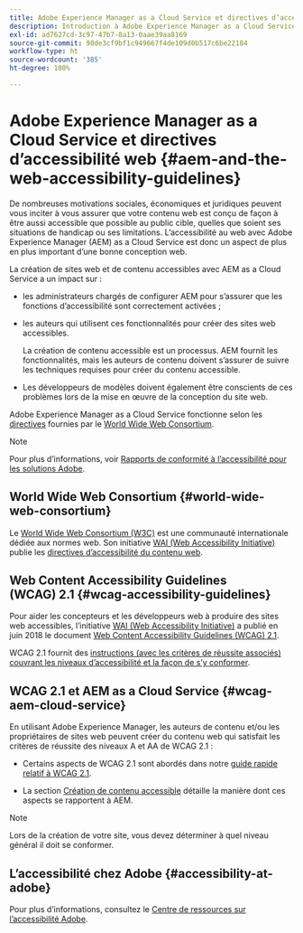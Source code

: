 ```yaml
---
title: Adobe Experience Manager as a Cloud Service et directives d’accessibilité web
description: Introduction à Adobe Experience Manager as a Cloud Service et directives d’accessibilité web
exl-id: ad7627cd-3c97-47b7-8a13-0aae39aa8169
source-git-commit: 90de3cf9bf1c949667f4de109d0b517c6be22184
workflow-type: ht
source-wordcount: '385'
ht-degree: 100%

---
```


# Adobe Experience Manager as a Cloud Service et directives d’accessibilité web {#aem-and-the-web-accessibility-guidelines}

De nombreuses motivations sociales, économiques et juridiques peuvent vous inciter à vous assurer que votre contenu web est conçu de façon à être aussi accessible que possible au public cible, quelles que soient ses situations de handicap ou ses limitations. L’accessibilité au web avec Adobe Experience Manager (AEM) as a Cloud Service est donc un aspect de plus en plus important d’une bonne conception web.

La création de sites web et de contenu accessibles avec AEM as a Cloud Service a un impact sur :

* les administrateurs chargés de configurer AEM pour s’assurer que les fonctions d’accessibilité sont correctement activées ;

* les auteurs qui utilisent ces fonctionnalités pour créer des sites web accessibles.

   La création de contenu accessible est un processus. AEM fournit les fonctionnalités, mais les auteurs de contenu doivent s’assurer de suivre les techniques requises pour créer du contenu accessible.

* Les développeurs de modèles doivent également être conscients de ces problèmes lors de la mise en œuvre de la conception du site web.

Adobe Experience Manager as a Cloud Service fonctionne selon les [directives](#wcag-accessibility-guidelines) fournies par le [World Wide Web Consortium](#world-wide-web-consortium).

>[!NOTE]
>
>Pour plus d’informations, voir [Rapports de conformité à l’accessibilité pour les solutions Adobe](https://www.adobe.com/accessibility/compliance.html).

## World Wide Web Consortium {#world-wide-web-consortium}

Le [World Wide Web Consortium (W3C)](https://www.w3.org/) est une communauté internationale dédiée aux normes web. Son initiative [WAI (Web Accessibility Initiative)](https://www.w3.org/WAI/) publie les [directives d’accessibilité du contenu web](#wcag-accessibility-guidelines).

## Web Content Accessibility Guidelines (WCAG) 2.1 {#wcag-accessibility-guidelines}

Pour aider les concepteurs et les développeurs web à produire des sites web accessibles, l’initiative [WAI (Web Accessibility Initiative)](https://www.w3.org/WAI/) a publié en juin 2018 le document [Web Content Accessibility Guidelines (WCAG) 2.1](https://www.w3.org/TR/WCAG/).

WCAG 2.1 fournit des [instructions (avec les critères de réussite associés) couvrant les niveaux d’accessibilité et la façon de s’y conformer](https://www.w3.org/TR/WCAG/#conformance).

## WCAG 2.1 et AEM as a Cloud Service {#wcag-aem-cloud-service}

En utilisant Adobe Experience Manager, les auteurs de contenu et/ou les propriétaires de sites web peuvent créer du contenu web qui satisfait les critères de réussite des niveaux A et AA de WCAG 2.1 :

* Certains aspects de WCAG 2.1 sont abordés dans notre [guide rapide relatif à WCAG 2.1](/help/onboarding/accessibility/quick-guide-wcag.md).

* La section [Création de contenu accessible](/help/sites-cloud/authoring/fundamentals/accessible-content.md) détaille la manière dont ces aspects se rapportent à AEM.

>[!NOTE]
>
>Lors de la création de votre site, vous devez déterminer à quel niveau général il doit se conformer.

<!--
* [Configuring the Rich Text Editor for Producing Accessible Sites](/help/sites-administering/rte-accessible-content.md)
  Guidelines on how administrators can configure AEM for producing accessible content.
-->

<!--
* [Accessibility in Assets](/help/assets/accessibility.md)
* [Creating Accessible Adaptive Forms](/help/forms/using/creating-accessible-adaptive-forms.md)
  Adobe Experience Manager (AEM) includes a number of features and capabilities that enhance the usability of adaptive forms for users with different abilities. The solution also assists form authors in creating accessible adaptive forms.
-->

## L’accessibilité chez Adobe {#accessibility-at-adobe}

Pour plus d’informations, consultez le [Centre de ressources sur l’accessibilité Adobe](https://www.adobe.com/accessibility/).

